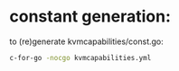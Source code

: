 # constant generation:

to (re)generate kvmcapabilities/const.go:

```bash
c-for-go -nocgo kvmcapabilities.yml
```
